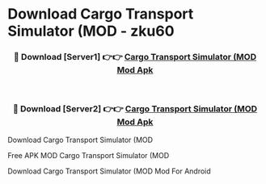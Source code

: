 # Download Cargo Transport Simulator (MOD - zku60



<div align="center">
<h3>🔴 Download [Server1] 👉👉 <a href="https://momento.my/?title=Cargo_Transport_Simulator_(MOD">Cargo Transport Simulator (MOD Mod Apk</a></h3><br>

<h3>🔴 Download [Server2] 👉👉 <a href="https://momento.my/?title=Cargo_Transport_Simulator_(MOD">Cargo Transport Simulator (MOD Mod Apk</a></h3>
</div>



Download Cargo Transport Simulator (MOD 

Free APK MOD Cargo Transport Simulator (MOD 

Download Cargo Transport Simulator (MOD Mod For Android
